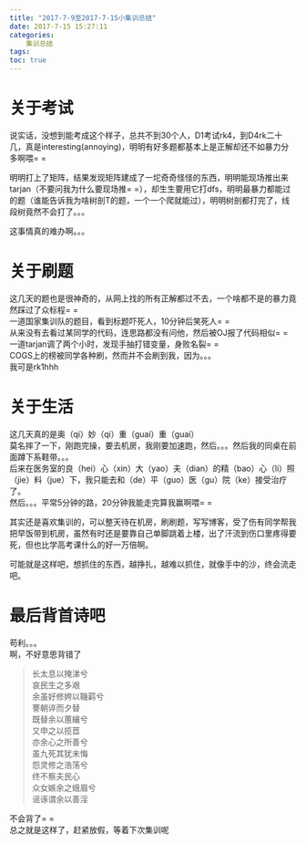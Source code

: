 ```yaml
---
title: "2017-7-9至2017-7-15小集训总结"
date: 2017-7-15 15:27:11
categories:
	集训总结
tags:
toc: true
---
```

# 关于考试
说实话，没想到能考成这个样子，总共不到30个人，D1考试rk4，到D4rk二十几，真是interesting(annoying)，明明有好多题都基本上是正解却还不如暴力分多啊喂= =
<!--more-->
明明打上了矩阵，结果发现矩阵建成了一坨奇奇怪怪的东西，明明能现场推出来tarjan（不要问我为什么要现场推= =），却生生要用它打dfs，明明最暴力都能过的题（谁能告诉我为啥树剖T的题，一个一个爬就能过），明明树剖都打完了，线段树竟然不会打了。。。  

这事情真的难办啊。。。
# 关于刷题
这几天的题也是很神奇的，从网上找的所有正解都过不去，一个啥都不是的暴力竟然踩过了众标程= =  
一道国家集训队的题目，看到标题吓死人，10分钟后笑死人= =  
从来没有去看过某同学的代码，连思路都没有问他，然后被OJ报了代码相似= =  
一道tarjan调了两个小时，发现手抽打错变量，身败名裂= =  
COGS上的榜被同学各种刷，然而并不会刷到我，因为。。。  
我可是rk1hhh  

# 关于生活
这几天真的是奥（qi）妙（qi）重（guai）重（guai）  
莫名摔了一下，刚跑完操，要去机房，我刚要加速跑，然后。。。然后我的同桌在前面蹲下系鞋带。。。  
后来在医务室的良（hei）心（xin）大（yao）夫（dian）的精（bao）心（li）照（jie）料（jue）下，我只能去和（de）平（guo）医（gu）院（ke）接受治疗了。  
然后。。。平常5分钟的路，20分钟我能走完算我赢啊喂= =  
  
其实还是喜欢集训的，可以整天待在机房，刷刷题，写写博客，受了伤有同学帮我把早饭带到机房，虽然有时还是要靠自己单脚跳着上楼，出了汗流到伤口里疼得要死，但也比学高考课什么的好一万倍啊。  
  
可能就是这样吧，想抓住的东西，越挣扎，越难以抓住，就像手中的沙，终会流走吧。
  
# 最后背首诗吧
苟利。。。   
啊，不好意思背错了  
  
>长太息以掩涕兮  
哀民生之多艰  
余虽好修姱以鞿羁兮  
謇朝谇而夕替  
既替余以蕙纕兮  
又申之以揽茝  
亦余心之所善兮  
虽九死其犹未悔  
怨灵修之浩荡兮  
终不察夫民心  
众女嫉余之蛾眉兮  
谣诼谓余以善淫  

不会背了= =  
总之就是这样了，赶紧放假，等着下次集训呢